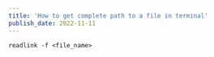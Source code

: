 ```yaml
---
title: 'How to get complete path to a file in terminal'
publish_date: 2022-11-11
---
```


```shell
readlink -f <file_name>
```
